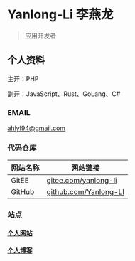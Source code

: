 # Yanlong-Li 李燕龙
> 应用开发者


## 个人资料
主开：PHP

副开：JavaScript、Rust、GoLang、C#

### EMAIL
    
[ahlyl94@gmail.com](mailto:ahlyl94@gmail.com)

### 代码仓库

|网站名称|网站链接|
|---|---|
|GitEE|[gitee.com/yanlong-li](https://gitee.com/yanlong-li)|
|GitHub|[github.com/Yanlong-LI](https://github.com/yanlong-li)|

### 站点

#### [个人网站](https://www.yanlongli.com)
#### [个人博客](https://blog.yanlongli.com)
